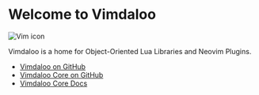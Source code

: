 # Welcome to Vimdaloo

![Vim icon](/img/vimdaloo-icon_200x200.png)

Vimdaloo is a home for Object-Oriented Lua Libraries and Neovim Plugins.

* [Vimdaloo on GitHub](https://github.com/vimdaloo)
* [Vimdaloo Core on GitHub](https://github.com/vimdaloo/vimdaloo-core)
* [Vimdaloo Core Docs](/docs)
